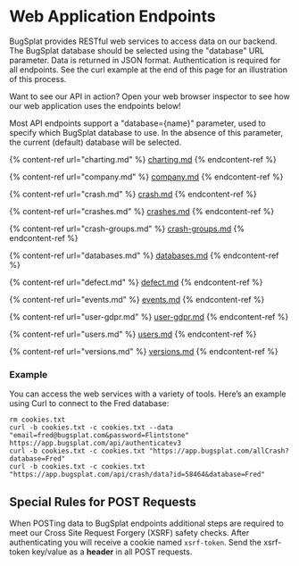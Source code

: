 # Web Application Endpoints

BugSplat provides RESTful web services to access data on our backend. The BugSplat database should be selected using the "database" URL parameter. Data is returned in JSON format. Authentication is required for all endpoints. See the curl example at the end of this page for an illustration of this process.

Want to see our API in action? Open your web browser inspector to see how our web application uses the endpoints below!

Most API endpoints support a "database={name}" parameter, used to specify which BugSplat database to use. In the absence of this parameter, the current (default) database will be selected.

{% content-ref url="charting.md" %}
[charting.md](charting.md)
{% endcontent-ref %}

{% content-ref url="company.md" %}
[company.md](company.md)
{% endcontent-ref %}

{% content-ref url="crash.md" %}
[crash.md](crash.md)
{% endcontent-ref %}

{% content-ref url="crashes.md" %}
[crashes.md](crashes.md)
{% endcontent-ref %}

{% content-ref url="crash-groups.md" %}
[crash-groups.md](crash-groups.md)
{% endcontent-ref %}

{% content-ref url="databases.md" %}
[databases.md](databases.md)
{% endcontent-ref %}

{% content-ref url="defect.md" %}
[defect.md](defect.md)
{% endcontent-ref %}

{% content-ref url="events.md" %}
[events.md](events.md)
{% endcontent-ref %}

{% content-ref url="user-gdpr.md" %}
[user-gdpr.md](user-gdpr.md)
{% endcontent-ref %}

{% content-ref url="users.md" %}
[users.md](users.md)
{% endcontent-ref %}

{% content-ref url="versions.md" %}
[versions.md](versions.md)
{% endcontent-ref %}

### Example

You can access the web services with a variety of tools. Here’s an example using Curl to connect to the Fred database:

```
rm cookies.txt
curl -b cookies.txt -c cookies.txt --data "email=fred@bugsplat.com&password=Flintstone" https://app.bugsplat.com/api/authenticatev3
curl -b cookies.txt -c cookies.txt "https://app.bugsplat.com/allCrash?database=Fred"
curl -b cookies.txt -c cookies.txt "https://app.bugsplat.com/api/crash/data?id=58464&database=Fred"
```

## Special Rules for POST Requests

When POSTing data to BugSplat endpoints additional steps are required to meet our Cross Site Request Forgery (XSRF) safety checks. After authenticating you will receive a cookie named `xsrf-token`. Send the xsrf-token key/value as a **header** in all POST requests.
